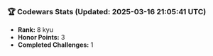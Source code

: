 ### 🏆 Codewars Stats (Updated: 2025-03-16 21:05:41 UTC)

- **Rank:** 8 kyu
- **Honor Points:** 3
- **Completed Challenges:** 1
